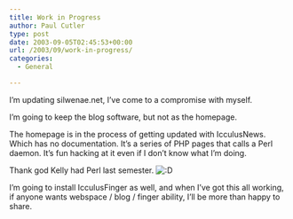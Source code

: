 ```yaml
---
title: Work in Progress
author: Paul Cutler
type: post
date: 2003-09-05T02:45:53+00:00
url: /2003/09/work-in-progress/
categories:
  - General

---
```

I&#8217;m updating silwenae.net, I&#8217;ve come to a compromise with myself.

I&#8217;m going to keep the blog software, but not as the homepage.

The homepage is in the process of getting updated with IcculusNews. Which has no documentation. It&#8217;s a series of PHP pages that calls a Perl daemon. It&#8217;s fun hacking at it even if I don&#8217;t know what I&#8217;m doing.

Thank god Kelly had Perl last semester. <img src='https://i0.wp.com/www.silwenae.net/blogs/img/smilies/icon_biggrin.gif?w=700' alt='&#58;&#68;' class='middle' data-recalc-dims="1" />

I&#8217;m going to install IcculusFinger as well, and when I&#8217;ve got this all working, if anyone wants webspace / blog / finger ability, I&#8217;ll be more than happy to share.
